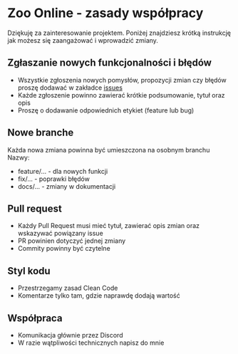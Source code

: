# Zoo Online - zasady współpracy
Dziękuję za zainteresowanie projektem. Poniżej znajdziesz krótką instrukcję jak możesz się zaangażować i wprowadzić zmiany.

## Zgłaszanie nowych funkcjonalności i błędów
- Wszystkie zgłoszenia nowych pomysłów, propozycji zmian czy błędów proszę dodawać w zakładce [issues](https://github.com/NW839/NWWO_NW/issues)
- Każde zgłoszenie powinno zawierać krótkie podsumowanie, tytuł oraz opis
- Proszę o dodawanie odpowiednich etykiet (feature lub bug)

## Nowe branche
Każda nowa zmiana powinna być umieszczona na osobnym branchu
Nazwy:
- feature/... - dla nowych funkcji
- fix/... - poprawki błędów
- docs/... - zmiany w dokumentacji

## Pull request
- Każdy Pull Request musi mieć tytuł, zawierać opis zmian oraz wskazywać powiązany issue
- PR powinien dotyczyć jednej zmiany
- Commity powinny być czytelne

## Styl kodu
- Przestrzegamy zasad Clean Code
- Komentarze tylko tam, gdzie naprawdę dodają wartość

## Współpraca
- Komunikacja głównie przez Discord
- W razie wątpliwości technicznych napisz do mnie
